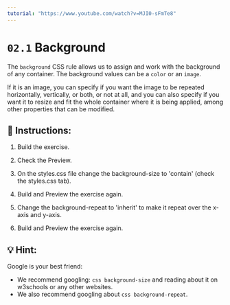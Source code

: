 ```yaml
---
tutorial: "https://www.youtube.com/watch?v=MJI0-sFmTe8"
---
```


# `02.1` Background

The `background` CSS rule allows us to assign and work with the background of any container. The background values can be a `color` or an `image`.

If it is an image, you can specify if you want the image to be repeated horizontally, vertically, or both, or not at all, and you can also specify if you want it to resize and fit the whole container where it is being applied, among other properties that can be modified.

## 📝 Instructions:


1.  Build the exercise.

2.  Check the Preview.

3.  On the styles.css file change the background-size to 'contain' (check the styles.css tab).

4.  Build and Preview the exercise again.

5.  Change the background-repeat to 'inherit' to make it repeat over the x-axis and y-axis.

6.  Build and Preview the exercise again.


## 💡 Hint:

Google is your best friend:

- We recommend googling: `css background-size` and reading about it on w3schools or any other websites.
- We also recommend googling about `css background-repeat`.
